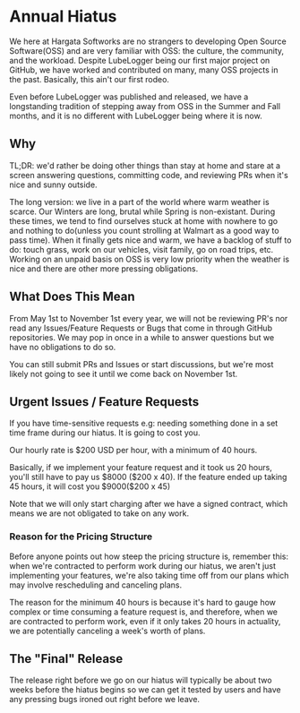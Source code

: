 # Annual Hiatus

We here at Hargata Softworks are no strangers to developing Open Source Software(OSS) and are very familiar with OSS: the culture, the community, and the workload. Despite LubeLogger being our first major project on GitHub, we have worked and contributed on many, many OSS projects in the past. Basically, this ain't our first rodeo.

Even before LubeLogger was published and released, we have a longstanding tradition of stepping away from OSS in the Summer and Fall months, and it is no different with LubeLogger being where it is now.

## Why

TL;DR: we'd rather be doing other things than stay at home and stare at a screen answering questions, committing code, and reviewing PRs when it's nice and sunny outside.

The long version: we live in a part of the world where warm weather is scarce. Our Winters are long, brutal while Spring is non-existant. During these times, we tend to find ourselves stuck at home with nowhere to go and nothing to do(unless you count strolling at Walmart as a good way to pass time). When it finally gets nice and warm, we have a backlog of stuff to do: touch grass, work on our vehicles, visit family, go on road trips, etc. Working on an unpaid basis on OSS is very low priority when the weather is nice and there are other more pressing obligations.

## What Does This Mean

From May 1st to November 1st every year, we will not be reviewing PR's nor read any Issues/Feature Requests or Bugs that come in through GitHub repositories. We may pop in once in a while to answer questions but we have no obligations to do so.

You can still submit PRs and Issues or start discussions, but we're most likely not going to see it until we come back on November 1st.

## Urgent Issues / Feature Requests

If you have time-sensitive requests e.g: needing something done in a set time frame during our hiatus. It is going to cost you.

Our hourly rate is \$200 USD per hour, with a minimum of 40 hours.

Basically, if we implement your feature request and it took us 20 hours, you'll still have to pay us \$8000 (\$200 x 40). If the feature ended up taking 45 hours, it will cost you \$9000(\$200 x 45)

Note that we will only start charging after we have a signed contract, which means we are not obligated to take on any work.

### Reason for the Pricing Structure

Before anyone points out how steep the pricing structure is, remember this: when we're contracted to perform work during our hiatus, we aren't just implementing your features, we're also taking time off from our plans which may involve rescheduling and canceling plans.

The reason for the minimum 40 hours is because it's hard to gauge how complex or time consuming a feature request is, and therefore, when we are contracted to perform work, even if it only takes 20 hours in actuality, we are potentially canceling a week's worth of plans.

## The "Final" Release

The release right before we go on our hiatus will typically be about two weeks before the hiatus begins so we can get it tested by users and have any pressing bugs ironed out right before we leave.
